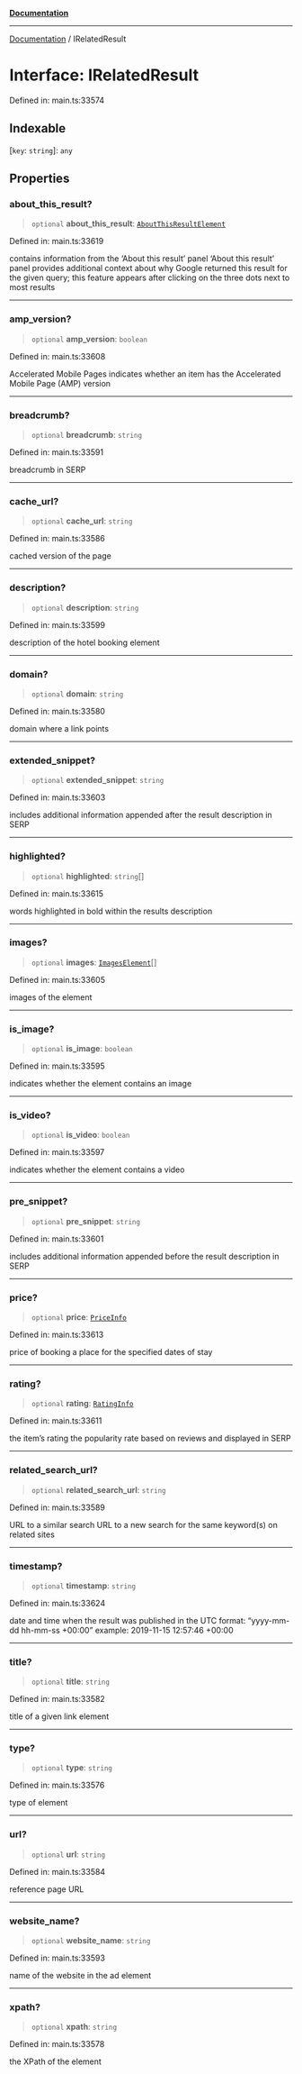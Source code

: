 [**Documentation**](../README.md)

***

[Documentation](../README.md) / IRelatedResult

# Interface: IRelatedResult

Defined in: main.ts:33574

## Indexable

\[`key`: `string`\]: `any`

## Properties

### about\_this\_result?

> `optional` **about\_this\_result**: [`AboutThisResultElement`](../classes/AboutThisResultElement.md)

Defined in: main.ts:33619

contains information from the ‘About this result’ panel
‘About this result’ panel provides additional context about why Google returned this result for the given query;
this feature appears after clicking on the three dots next to most results

***

### amp\_version?

> `optional` **amp\_version**: `boolean`

Defined in: main.ts:33608

Accelerated Mobile Pages
indicates whether an item has the Accelerated Mobile Page (AMP) version

***

### breadcrumb?

> `optional` **breadcrumb**: `string`

Defined in: main.ts:33591

breadcrumb in SERP

***

### cache\_url?

> `optional` **cache\_url**: `string`

Defined in: main.ts:33586

cached version of the page

***

### description?

> `optional` **description**: `string`

Defined in: main.ts:33599

description of the hotel booking element

***

### domain?

> `optional` **domain**: `string`

Defined in: main.ts:33580

domain where a link points

***

### extended\_snippet?

> `optional` **extended\_snippet**: `string`

Defined in: main.ts:33603

includes additional information appended after the result description in SERP

***

### highlighted?

> `optional` **highlighted**: `string`[]

Defined in: main.ts:33615

words highlighted in bold within the results description

***

### images?

> `optional` **images**: [`ImagesElement`](../classes/ImagesElement.md)[]

Defined in: main.ts:33605

images of the element

***

### is\_image?

> `optional` **is\_image**: `boolean`

Defined in: main.ts:33595

indicates whether the element contains an image

***

### is\_video?

> `optional` **is\_video**: `boolean`

Defined in: main.ts:33597

indicates whether the element contains a video

***

### pre\_snippet?

> `optional` **pre\_snippet**: `string`

Defined in: main.ts:33601

includes additional information appended before the result description in SERP

***

### price?

> `optional` **price**: [`PriceInfo`](../classes/PriceInfo.md)

Defined in: main.ts:33613

price of booking a place for the specified dates of stay

***

### rating?

> `optional` **rating**: [`RatingInfo`](../classes/RatingInfo.md)

Defined in: main.ts:33611

the item’s rating 
the popularity rate based on reviews and displayed in SERP

***

### related\_search\_url?

> `optional` **related\_search\_url**: `string`

Defined in: main.ts:33589

URL to a similar search
URL to a new search for the same keyword(s) on related sites

***

### timestamp?

> `optional` **timestamp**: `string`

Defined in: main.ts:33624

date and time when the result was published
in the UTC format: “yyyy-mm-dd hh-mm-ss +00:00”
example:
2019-11-15 12:57:46 +00:00

***

### title?

> `optional` **title**: `string`

Defined in: main.ts:33582

title of a given link element

***

### type?

> `optional` **type**: `string`

Defined in: main.ts:33576

type of element

***

### url?

> `optional` **url**: `string`

Defined in: main.ts:33584

reference page URL

***

### website\_name?

> `optional` **website\_name**: `string`

Defined in: main.ts:33593

name of the website in the ad element

***

### xpath?

> `optional` **xpath**: `string`

Defined in: main.ts:33578

the XPath of the element
